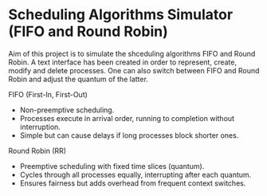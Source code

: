 # Scheduling Algorithms Simulator (FIFO and Round Robin)

Aim of this project is to simulate the shceduling algorithms FIFO and Round Robin. 
A text interface has been created in order to represent, create, modify and delete processes. 
One can also switch between FIFO and Round Robin and adjust the quantum of the latter. 

FIFO (First-In, First-Out)
 - Non-preemptive scheduling.
 - Processes execute in arrival order, running to completion without interruption.
 - Simple but can cause delays if long processes block shorter ones.

Round Robin (RR)
 - Preemptive scheduling with fixed time slices (quantum).
 - Cycles through all processes equally, interrupting after each quantum.
 - Ensures fairness but adds overhead from frequent context switches.
